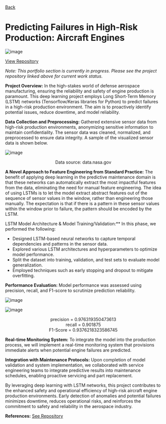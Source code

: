 [Back](https://zenjen-devs.github.io)

# Predicting Failures in High-Risk Production: Aircraft Engines

![image](https://github.com/zenjen-devs/zenjen-devs.github.io/assets/84609216/c4bb9213-a0f0-495a-bade-8b65391429ca)

[View Repository](https://github.com/zenjen-dev/deep-learning_predicting-failures/blob/main/DeepLearning_PredictiveMaintenance.ipynb) <br>

*Note: This portfolio section is currently in progress. Please see the project repository linked above for current work status.*

**Project Overview:**
In the high-stakes world of defense aerospace manufacturing, ensuring the reliability and safety of engine production is paramount. This deep learning project employs Long Short-Term Memory (LSTM) networks (Tensorflow/Keras libraries for Python) to predict failures in a high-risk production environment. The aim is to proactively identify potential issues, reduce downtime, and model reliability.

**Data Collection and Preprocessing:**
Gathered extensive sensor data from high-risk production environments, anonymizing sensitive information to maintain confidentiality. The sensor data was cleaned, normalized, and preprocessed to ensure data integrity. A sample of the visualized sensor data is shown below.
<br>

  ![image](https://github.com/zenjen-devs/zenjen-devs.github.io/assets/84609216/30ac2eb0-e2f6-4480-a3e7-e258b0bf476b)
<sup><center>Data source: data.nasa.gov</sup></center>

**A Novel Approach to Feature Engineering from Standard Practice:**
The benefit of applying deep learning in the predictive maintenance domain is that these networks can automatically extract the most impactful features from the data, eliminating the need for manual feature engineering. The idea of using LSTMs is to let the model extract abstract features out of the sequence of sensor values in the window, rather than engineering those manually. The expectation is that if there is a pattern in these sensor values within the window prior to failure, the pattern should be encoded by the LSTM.

LSTM Model Architecture & Model Training/Validation:** In this phase, we performed the following:
   - Designed LSTM-based neural networks to capture temporal dependencies and patterns in the sensor data.
   - Explored various LSTM architectures and hyperparameters to optimize model performance.
   - Split the dataset into training, validation, and test sets to evaluate model generalization.
   - Employed techniques such as early stopping and dropout to mitigate overfitting.

**Performance Evaluation:**
Model performance was assessed using precision, recall, and F1-score to scrutinize prediction reliability. <br>

   ![image](https://github.com/zenjen-devs/zenjen-devs.github.io/assets/84609216/d776bfe9-22d8-49f1-b4b7-5c14802e0a27)
   <br>


   ![image](https://github.com/zenjen-devs/zenjen-devs.github.io/assets/84609216/ae2445e8-c165-4166-8039-ece055c91823)
     <br><center>
precision = 0.976319350473613 <br>
recall = 0.901875 <br>
F1-Score = 0.9376218323586745 <br></center>

**Real-time Monitoring System:**
To integrate the model into the production process, we will implement a real-time monitoring system that provisions immediate alerts when potential engine failures are predicted.

**Integration with Maintenance Protocols:**
Upon completion of model validation and system implementation, we collaborated with service engineering teams to integrate predictive results into maintenance schedules, enabling proactive servicing and part replacement. <br>

By leveraging deep learning with LSTM networks, this project contributes to the enhanced safety and operational efficiency of high-risk aircraft engine production environments. Early detection of anomalies and potential failures minimizes downtime, reduces operational risks, and reinforces the commitment to safety and reliability in the aerospace industry.

**References:** [See Repository](https://github.com/zenjen-dev/deep-learning_predicting-failures/blob/main/DeepLearning_PredictiveMaintenance.ipynb) 
